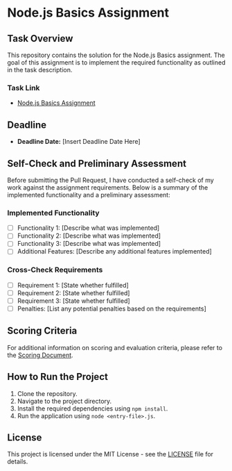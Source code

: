 # Node.js Basics Assignment

## Task Overview
This repository contains the solution for the Node.js Basics assignment. The goal of this assignment is to implement the required functionality as outlined in the task description.

### Task Link
- [Node.js Basics Assignment](https://github.com/AlreadyBored/nodejs-assignments/blob/main/assignments/nodejs-basics/assignment.md)

## Deadline
- **Deadline Date:** [Insert Deadline Date Here]

## Self-Check and Preliminary Assessment
Before submitting the Pull Request, I have conducted a self-check of my work against the assignment requirements. Below is a summary of the implemented functionality and a preliminary assessment:

### Implemented Functionality
- [ ] Functionality 1: [Describe what was implemented]
- [ ] Functionality 2: [Describe what was implemented]
- [ ] Functionality 3: [Describe what was implemented]
- [ ] Additional Features: [Describe any additional features implemented]

### Cross-Check Requirements
- [ ] Requirement 1: [State whether fulfilled]
- [ ] Requirement 2: [State whether fulfilled]
- [ ] Requirement 3: [State whether fulfilled]
- [ ] Penalties: [List any potential penalties based on the requirements]

## Scoring Criteria
For additional information on scoring and evaluation criteria, please refer to the [Scoring Document](https://github.com/AlreadyBored/nodejs-assignments/blob/main/assignments/nodejs-basics/score.md).

## How to Run the Project
1. Clone the repository.
2. Navigate to the project directory.
3. Install the required dependencies using `npm install`.
4. Run the application using `node <entry-file>.js`.

## License
This project is licensed under the MIT License - see the [LICENSE](LICENSE) file for details.
